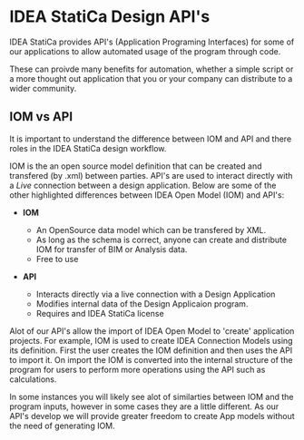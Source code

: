 # IDEA StatiCa Design API's

IDEA StatiCa provides API's (Application Programing Interfaces) for some of our applications to allow automated usage of the program through code.

These can proivde many benefits for automation, whether a simple script or a more thought out application that you or your company can distribute to a wider community.

## IOM vs API

It is important to understand the difference between IOM and API and there roles in the IDEA StatiCa design workflow.

IOM is the an open source model definition that can be created and transfered (by .xml) between parties. API's are used to interact directly with a *Live* connection between a design application. Below are some of the other highlighted differences between IDEA Open Model (IOM) and API's:

* **IOM**
   * An OpenSource data model which can be transfered by XML.
   * As long as the schema is correct, anyone can create and distribute IOM for transfer of BIM or Analysis data.
   * Free to use

* **API**
    * Interacts directly via a live connection with a Design Application
    * Modifies internal data of the Design Applicaion program.
    * Requires and IDEA StatiCa license 

Alot of our API's allow the import of IDEA Open Model to 'create' application projects. For example, IOM is used to create IDEA Connection Models using its definition. First the user creates the IOM definition and then uses the API to import it. On import the IOM is converted into the internal structure of the program for users to perform more operations using the API such as calculations. 

In some instances you will likely see alot of similarties between IOM and the program inputs, however in some cases they are a little different. As our API's develop we will provide greater freedom to create App models without the need of generating IOM. 